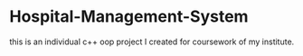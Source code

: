 
# Hospital-Management-System
this is an individual c++ oop project I created for coursework of my institute.
